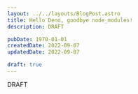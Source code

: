 ```yaml
---
layout: ../../layouts/BlogPost.astro
title: Hello Deno, goodbye node_modules!
description: DRAFT

pubDate: 1970-01-01
createdDate: 2022-09-07
updatedDate: 2022-09-07

draft: true
---
```


DRAFT
